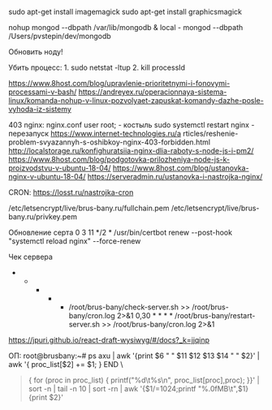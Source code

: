 sudo apt-get install imagemagick
sudo apt-get install graphicsmagick

nohup mongod --dbpath /var/lib/mongodb &
local - mongod --dbpath /Users/pvstepin/dev/mongodb

Обновить ноду!

Убить процесс: 1. sudo netstat -ltup 2. kill processId

https://www.8host.com/blog/upravlenie-prioritetnymi-i-fonovymi-processami-v-bash/
https://andreyex.ru/operacionnaya-sistema-linux/komanda-nohup-v-linux-pozvolyaet-zapuskat-komandy-dazhe-posle-vyhoda-iz-sistemy

403 nginx:
nginx.conf user root; - костыль
sudo systemctl restart nginx - перезапуск
https://www.internet-technologies.ru/a rticles/reshenie-problem-svyazannyh-s-oshibkoy-nginx-403-forbidden.html
http://localstorage.ru/konfighuratsiia-nginx-dlia-raboty-s-node-js-i-pm2/
https://www.8host.com/blog/podgotovka-prilozheniya-node-js-k-proizvodstvu-v-ubuntu-18-04/
https://www.8host.com/blog/ustanovka-nginx-v-ubuntu-18-04/
https://serveradmin.ru/ustanovka-i-nastrojka-nginx/

CRON: https://losst.ru/nastrojka-cron

/etc/letsencrypt/live/brus-bany.ru/fullchain.pem
/etc/letsencrypt/live/brus-bany.ru/privkey.pem

Обновление серта
0 3 11 */2 * /usr/bin/certbot renew --post-hook "systemctl reload nginx" --force-renew 

Чек сервера
* * * * * /root/brus-bany/check-server.sh >> /root/brus-bany/cron.log 2>&1
0,30 * * * * /root/brus-bany/restart-server.sh >> /root/brus-bany/cron.log 2>&1

https://jpuri.github.io/react-draft-wysiwyg/#/docs?_k=jjqinp

ОП:
root@brusbany:~# ps axu | awk  '{print $6 " " $11 $12 $13 $14 " "  $2}' | awk '{ proc_list[$2] += $1; } END \
> { for (proc in proc_list) { printf("%d\t%s\n", proc_list[proc],proc); }}' | sort -n | tail -n 10 | sort -rn | awk '{$1/=1024;printf "%.0fMB\t",$1}{print $2}'
